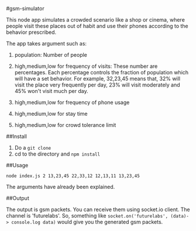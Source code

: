 #gsm-simulator

This node app simulates a crowded scenario like a shop or cinema, where people
visit these places out of habit and use their phones according to the behavior
prescribed.

The app takes argument such as:
1. population: Number of people

2. high,medium,low for frequency of visits: These number are percentages. Each percentage
controls the fraction of population which will have a set behavior. For example, 32,23,45 means
that, 32% will visit the place very frequently per day, 23% will visit moderately and 45% won't visit much per day.

3. high,medium,low for frequency of phone usage

4. high,medium,low for stay time

5. high,medium,low for crowd tolerance limit

##Install

1. Do a `git clone`
2. cd to the directory and `npm install`

##Usage

`node index.js 2 13,23,45 22,33,12 12,13,11 13,23,45`

The arguments have already been explained.

##Output

The output is gsm packets. You can receive them using socket.io client.
The channel is 'futurelabs'.
So, something like
`socket.on('futurelabs', (data)-> console.log data)`
would give you the generated gsm packets.
